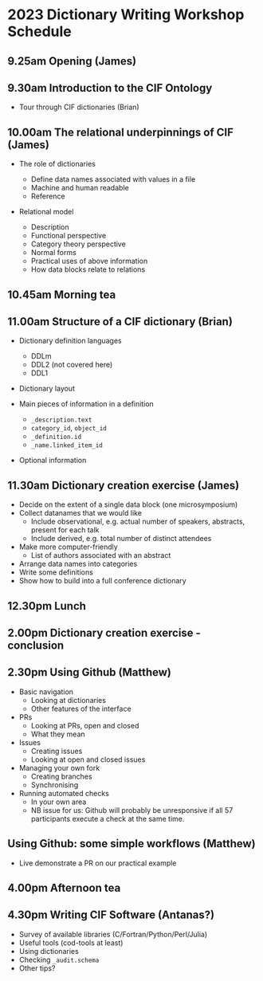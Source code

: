 # 2023 Dictionary Writing Workshop Schedule

## 9.25am Opening (James)

## 9.30am Introduction to the CIF Ontology

* Tour through CIF dictionaries (Brian)

## 10.00am The relational underpinnings of CIF (James)

* The role of dictionaries
   - Define data names associated with values in a file
   - Machine and human readable
   - Reference

* Relational model
   - Description
   - Functional perspective
   - Category theory perspective
   - Normal forms
   - Practical uses of above information
   - How data blocks relate to relations

## 10.45am Morning tea

## 11.00am Structure of a CIF dictionary (Brian)

* Dictionary definition languages
   - DDLm
   - DDL2 (not covered here)
   - DDL1

* Dictionary layout

* Main pieces of information in a definition
     - `_description.text`
     - `category_id`, `object_id`
     - `_definition.id`
     - `_name.linked_item_id`
* Optional information

## 11.30am Dictionary creation exercise (James)
  
  * Decide on the extent of a single data block (one microsymposium)
  * Collect datanames that we would like
     - Include observational, e.g. actual number of speakers, abstracts, present for each talk
     - Include derived, e.g. total number of distinct attendees
  * Make more computer-friendly
     - List of authors associated with an abstract
  * Arrange data names into categories
  * Write some definitions
  * Show how to build into a full conference dictionary

## 12.30pm Lunch

## 2.00pm Dictionary creation exercise - conclusion

## 2.30pm Using Github (Matthew)
  * Basic navigation
     - Looking at dictionaries
     - Other features of the interface
  * PRs
     - Looking at PRs, open and closed
     - What they mean
  * Issues
     - Creating issues
     - Looking at open and closed issues
  * Managing your own fork
     - Creating branches
     - Synchronising
  * Running automated checks
     - In your own area
     - NB issue for us: Github will probably be unresponsive if all 57 participants execute a check at the same time.

## Using Github: some simple workflows (Matthew)
  * Live demonstrate a PR on our practical example

## 4.00pm Afternoon tea

## 4.30pm Writing CIF Software (Antanas?)
  * Survey of available libraries (C/Fortran/Python/Perl/Julia)
  * Useful tools (cod-tools at least)
  * Using dictionaries
  * Checking `_audit.schema`
  * Other tips?
